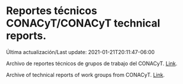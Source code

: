 # Reportes técnicos CONACyT/CONACyT technical reports.

Última actualización/Last update: 2021-01-21T20:11:47-06:00

Archivo de reportes técnicos de grupos de trabajo del CONACyT. [Link](https://coronavirus.conacyt.mx/productos/index.html).

Archive of technical reports of work groups from CONACyT. [Link](https://coronavirus.conacyt.mx/productos/index.html).
